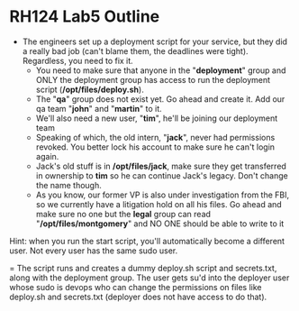 # RH124 Lab5 Outline

* The engineers set up a deployment script for your service, but they did a really bad job (can't blame them, the deadlines were tight). Regardless, you need to fix it. 
  - You need to make sure that anyone in the "**deployment**" group and ONLY the deployment group has access to run the deployment script (**/opt/files/deploy.sh**).
  - The "**qa**" group does not exist yet. Go ahead and create it. Add our qa team "**john**" and "**martin**" to it.
  - We'll also need a new user, "**tim**", he'll be joining our deployment team
  - Speaking of which, the old intern, "**jack**", never had permissions revoked. You better lock his account to make sure he can't login again. 
  - Jack's old stuff is in **/opt/files/jack**, make sure they get transferred in ownership to **tim** so he can continue Jack's legacy. Don't change the name though.
  - As you know, our former VP is also under investigation from the FBI, so we currently have a litigation hold on all his files. Go ahead and make sure no one but the **legal** group can read "**/opt/files/montgomery**" and NO ONE should be able to write to it

Hint: when you run the start script, you'll automatically become a different user. Not every user has the same sudo user.

= The script runs and creates a dummy deploy.sh script and secrets.txt, along with the deployment group. The user gets su'd into the deployer user whose sudo is devops who can change the permissions on files like deploy.sh and secrets.txt (deployer does not have access to do that).

